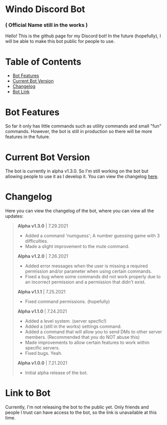 # Windo Discord Bot
### ( Official Name still in the works )

Hello! This is the github page for my Discord bot! In the future (hopefully), I will be able to make this bot public for people to use.

# Table of Contents
- [Bot Features](https://github.com/MarkE16/WindoBot#bot-features)
- [Current Bot Version](https://github.com/MarkE16/WindoBot#current-bot-version)
- [Changelog](https://github.com/MarkE16/WindoBot#changelog)
- [Bot Link](https://github.com/MarkE16/WindoBot#link-to-bot)

# Bot Features
So far it only has little commands such as utility commands and small "fun" commands. However, the bot is still in production so there will be more features in the future.

# Current Bot Version
The bot is currently in alpha v1.3.0. So I'm still working on the bot but allowing people to use it as I develop it. You can view the changelog [here](https://github.com/MarkE16/WindoBot#changelog).

# Changelog
Here you can view the changelog of the bot, where you can view all the updates:  
> **Alpha v1.3.0** | 7.29.2021
> - Added a command 'numguess'; A number guessing game with 3 difficulties.
> - Made a slight improvement to the mute command.
>
> **Alpha v1.2.0** | 7.26.2021
> - Added error messages when the user is missing a required permission and/or parameter when using certain commands.
> - Fixed a bug where some commands did not work properly due to an incorrect permission and a permission that didn't exist.
> 
> **Alpha v1.1.1** | 7.25.2021
> - Fixed command permissions. (hopefully)
> 
> **Alpha v1.1.0** | 7.24.2021
> - Added a level system. (server specfic!)
> - Added a (still in the works) settings command.
> - Added a command that will allow you to send DMs to other server members. (Recommended that you do NOT abuse this)
> - Made improvements to allow certain features to work within specific servers.
> - Fixed bugs. Yeah.
>
> **Alpha v1.0.0** | 7.21.2021
> - Initial alpha release of the bot.

# Link to Bot
Currently, I'm not releasing the bot to the public yet. Only friends and people I trust can have access to the bot, so the link is unavailable at this time.
